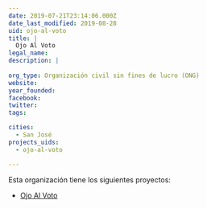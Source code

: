 ```yaml
---
date: 2019-07-21T23:14:06.000Z
date_last_modified: 2019-08-28
uid: ojo-al-voto
title: |
  Ojo Al Voto
legal_name: 
description: |
  
org_type: Organización civil sin fines de lucro (ONG)
website: 
year_founded: 
facebook: 
twitter: 
tags:

cities: 
  - San José
projects_uids:
  - ojo-al-voto

---
```


Esta organización tiene los siguientes proyectos:

- [Ojo Al Voto](/proyectos/ojo-al-voto)

